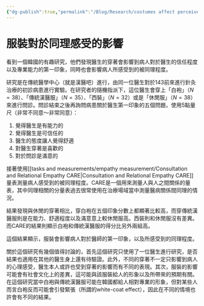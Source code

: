 ```yaml
---
{"dg-publish":true,"permalink":"/Blog/Research/costumes affect perceived empathy/","title":"服裝對於同理感受的影響","tags":["blog","empathy/perceived","references"]}
---
```



# 服裝對於同理感受的影響

看到一個韓國的有趣研究，他們發現醫生的穿著會影響到病人對於醫生的信任程度以及專業能力的第一印象，同時也會影響病人所感受到的被同理程度。

研究是在傳統醫學中心（就是漢醫吧）進行，由同一位醫生對於143前來進行針灸治療的初診病患進行實驗。在研究者的隨機指派下，這位醫生會穿上「白袍」（$N = 38$）、「傳統漢醫服」（$N = 35$）、「西裝」（$N = 32$）或是「休閒服」（$N = 38$）來進行問診。問診結束之後再詢問病患關於醫生第一印象的五個問題，使用5點量尺（非常不同意～非常同意）：

1. 覺得醫生是有能力的
2. 覺得醫生是可信任的
3. 醫生的態度讓人覺得舒適
4. 對醫生穿著是喜歡的
5. 對於問診是滿意的

接著使用[[tasks and measurements/empathy measurement/Consultation and Relational Empathy CARE\|Consultation and Relational Empathy CARE]]量表測量病人感受到的被同理程度。CARE是一個用來測量人與人之間關係的量表，其中同理相關的分量表過去很常使用在治療場域當中測量醫病關係間同理的情況。

結果發現與休閒的穿著相比，穿白袍在五個印象分數上都顯著比較高，而穿傳統漢醫服則是在能力、舒適程度以及滿意意上較休閒服高。西裝則和休閒服沒有差異。而CARE的結果則顯示白袍和傳統漢醫服的得分比另外兩組高。

這個結果顯示，服裝會影響病人對於醫師的第一印象，以及所感受到的同理程度。

關於這個研究有幾個值得討論的，首先這個研究只使用了一位醫生進行研究，是否結果也適用在其他的醫生身上還有待驗證。此外，不同的穿著不一定只影響到病人的心理感受，醫生本人或許也受到穿著的影響而有不同的表現。其次，服裝的影響可能會有社會文化上的差異，這可能與該服裝給人的形象以及所帶來的預期有關。在這個研究當中白袍與傳統漢醫服可能在韓國都給人相對專業的形象，但對某些人而言白袍反而可能會引發緊張（所謂的white-coat effect），因此在不同的情境也許會有不同的結果。
